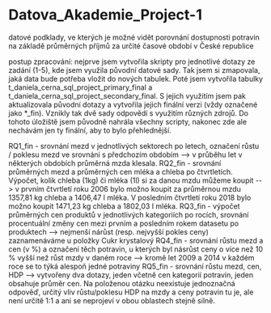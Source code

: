 # Datova_Akademie_Project-1
datové podklady, ve kterých je možné vidět porovnání dostupnosti potravin na základě průměrných příjmů za určité časové období v České republice

postup zpracování: nejprve jsem vytvořila skripty pro jednotlivé dotazy ze zadání (1-5), kde jsem využila původní datové sady. Tak jsem si zmapovala, jaká data bude potřeba vložit do nových tabulek. Poté jsem vytvořila tabulky t_daniela_cerna_sql_project_primary_final a t_daniela_cerna_sql_project_secondary_final. S jejich využitím jsem pak aktualizovala původní dotazy a vytvořila jejich finální verzi (vždy označené jako *_fin). Vznikly tak dvě sady odpovědí s využitím různých zdrojů. Do tohoto úložiště jsem původně nahrála všechny scripty, nakonec zde ale nechávám jen ty finální, aby to bylo přehlednější. 

RQ1_fin - srovnání mezd v jednotlivých sektorech po letech, označení růstu / poklesu mezd ve srovnání s předchozím obdobím --> v průběhu let v některých obdobích průměrná mzda klesala.
RQ2_fin - srovnání průměrných mezd a průměrných cen mléka a chleba po čtvrtletích. Výpočet, kolik chleba (1kg) či mléka (1l) si za danou mzdu můžeme koupit --> v prvním čtvrtletí roku 2006 bylo možno koupit za průměrnou mzdu 1357,81 kg chleba a 1406,47 l mléka. V posledním čtvrtletí roku 2018 bylo možno koupit 1471,23 kg chleba a 1802,03 l mléka.
RQ3_fin - výpočet průměrných cen produktů v jednotlivých kategoriích po rocích, srovnání procentuální změny cen mezi prvním a posledním rokem datasetu po produktech --> nejmenší nárůst (resp. nejvyšší pokles ceny) zaznamenáváme u položky Cukr krystalový
RQ4_fin - srovnání růstu mezd a cen (v %) a označení těch potravin, u kterých byl násrůst ceny o více než 10 % vyšší než růst mzdy v daném roce --> kromě let 2009 a 2014 v každém roce se to týká alespoň jedné potraviny
RQ5_fin - srovnání růstu mezd, cen, HDP --> vytvořeny dva dotazy, jeden včetně cen kategorií potravin, jeden obsahuje průměr cen. Na položenou otázku neexistuje jednoznačná odpověď, určitý vliv růstu/poklesu HDP na mzdy a ceny potravin tu je, ale není určitě 1:1 a ani se neprojeví v obou oblastech stejně silně.

